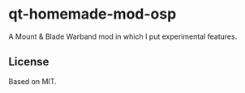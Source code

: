# qt-homemade-mod-osp

A Mount & Blade Warband mod in which I put experimental features.

## License
Based on MIT.
